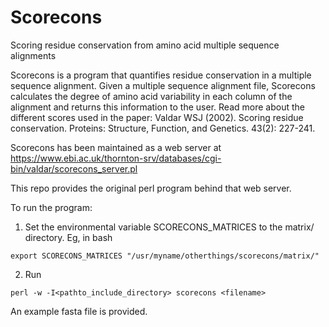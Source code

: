 # Scorecons
Scoring residue conservation from amino acid multiple sequence alignments

Scorecons is a program that quantifies residue conservation in a multiple sequence alignment. Given a multiple sequence alignment file, Scorecons calculates the degree of amino acid variability in each column of the alignment and returns this information to the user. Read more about the different scores used in the paper:
Valdar WSJ (2002). Scoring residue conservation. Proteins: Structure, Function, and Genetics. 43(2): 227-241.

Scorecons has been maintained as a web server at https://www.ebi.ac.uk/thornton-srv/databases/cgi-bin/valdar/scorecons_server.pl

This repo provides the original perl program behind that web server.

To run the program:
1. Set the environmental variable SCORECONS_MATRICES to the matrix/ directory. Eg, in bash

`export SCORECONS_MATRICES "/usr/myname/otherthings/scorecons/matrix/"`
   
2. Run
   
`perl -w -I<pathto_include_directory> scorecons <filename>`
   
An example fasta file is provided.
